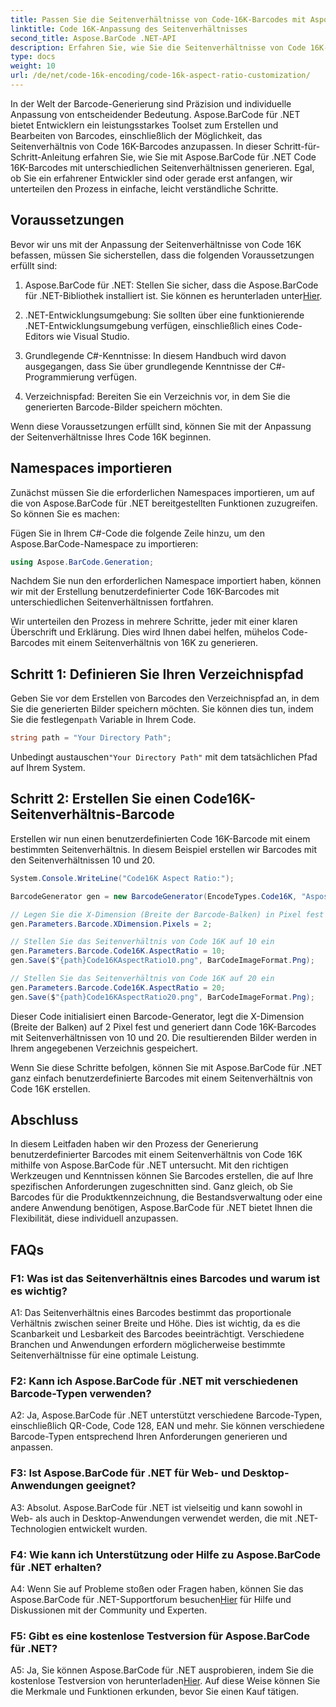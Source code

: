 ```yaml
---
title: Passen Sie die Seitenverhältnisse von Code-16K-Barcodes mit Aspose.BarCode für .NET an
linktitle: Code 16K-Anpassung des Seitenverhältnisses
second_title: Aspose.BarCode .NET-API
description: Erfahren Sie, wie Sie die Seitenverhältnisse von Code 16K-Barcodes mit Aspose.BarCode für .NET anpassen. Erstellen Sie präzise Barcodes für Ihre Anwendungen.
type: docs
weight: 10
url: /de/net/code-16k-encoding/code-16k-aspect-ratio-customization/
---
```

In der Welt der Barcode-Generierung sind Präzision und individuelle Anpassung von entscheidender Bedeutung. Aspose.BarCode für .NET bietet Entwicklern ein leistungsstarkes Toolset zum Erstellen und Bearbeiten von Barcodes, einschließlich der Möglichkeit, das Seitenverhältnis von Code 16K-Barcodes anzupassen. In dieser Schritt-für-Schritt-Anleitung erfahren Sie, wie Sie mit Aspose.BarCode für .NET Code 16K-Barcodes mit unterschiedlichen Seitenverhältnissen generieren. Egal, ob Sie ein erfahrener Entwickler sind oder gerade erst anfangen, wir unterteilen den Prozess in einfache, leicht verständliche Schritte.

## Voraussetzungen

Bevor wir uns mit der Anpassung der Seitenverhältnisse von Code 16K befassen, müssen Sie sicherstellen, dass die folgenden Voraussetzungen erfüllt sind:

1.  Aspose.BarCode für .NET: Stellen Sie sicher, dass die Aspose.BarCode für .NET-Bibliothek installiert ist. Sie können es herunterladen unter[Hier](https://releases.aspose.com/barcode/net/).

2. .NET-Entwicklungsumgebung: Sie sollten über eine funktionierende .NET-Entwicklungsumgebung verfügen, einschließlich eines Code-Editors wie Visual Studio.

3. Grundlegende C#-Kenntnisse: In diesem Handbuch wird davon ausgegangen, dass Sie über grundlegende Kenntnisse der C#-Programmierung verfügen.

4. Verzeichnispfad: Bereiten Sie ein Verzeichnis vor, in dem Sie die generierten Barcode-Bilder speichern möchten.

Wenn diese Voraussetzungen erfüllt sind, können Sie mit der Anpassung der Seitenverhältnisse Ihres Code 16K beginnen.

## Namespaces importieren

Zunächst müssen Sie die erforderlichen Namespaces importieren, um auf die von Aspose.BarCode für .NET bereitgestellten Funktionen zuzugreifen. So können Sie es machen:

Fügen Sie in Ihrem C#-Code die folgende Zeile hinzu, um den Aspose.BarCode-Namespace zu importieren:

```csharp
using Aspose.BarCode.Generation;
```

Nachdem Sie nun den erforderlichen Namespace importiert haben, können wir mit der Erstellung benutzerdefinierter Code 16K-Barcodes mit unterschiedlichen Seitenverhältnissen fortfahren.

Wir unterteilen den Prozess in mehrere Schritte, jeder mit einer klaren Überschrift und Erklärung. Dies wird Ihnen dabei helfen, mühelos Code-Barcodes mit einem Seitenverhältnis von 16K zu generieren.

## Schritt 1: Definieren Sie Ihren Verzeichnispfad

 Geben Sie vor dem Erstellen von Barcodes den Verzeichnispfad an, in dem Sie die generierten Bilder speichern möchten. Sie können dies tun, indem Sie die festlegen`path` Variable in Ihrem Code.

```csharp
string path = "Your Directory Path";
```

 Unbedingt austauschen`"Your Directory Path"` mit dem tatsächlichen Pfad auf Ihrem System.

## Schritt 2: Erstellen Sie einen Code16K-Seitenverhältnis-Barcode

Erstellen wir nun einen benutzerdefinierten Code 16K-Barcode mit einem bestimmten Seitenverhältnis. In diesem Beispiel erstellen wir Barcodes mit den Seitenverhältnissen 10 und 20.

```csharp
System.Console.WriteLine("Code16K Aspect Ratio:");

BarcodeGenerator gen = new BarcodeGenerator(EncodeTypes.Code16K, "Aspose.BarCode");

// Legen Sie die X-Dimension (Breite der Barcode-Balken) in Pixel fest
gen.Parameters.Barcode.XDimension.Pixels = 2;

// Stellen Sie das Seitenverhältnis von Code 16K auf 10 ein
gen.Parameters.Barcode.Code16K.AspectRatio = 10;
gen.Save($"{path}Code16KAspectRatio10.png", BarCodeImageFormat.Png);

// Stellen Sie das Seitenverhältnis von Code 16K auf 20 ein
gen.Parameters.Barcode.Code16K.AspectRatio = 20;
gen.Save($"{path}Code16KAspectRatio20.png", BarCodeImageFormat.Png);
```

Dieser Code initialisiert einen Barcode-Generator, legt die X-Dimension (Breite der Balken) auf 2 Pixel fest und generiert dann Code 16K-Barcodes mit Seitenverhältnissen von 10 und 20. Die resultierenden Bilder werden in Ihrem angegebenen Verzeichnis gespeichert.

Wenn Sie diese Schritte befolgen, können Sie mit Aspose.BarCode für .NET ganz einfach benutzerdefinierte Barcodes mit einem Seitenverhältnis von Code 16K erstellen.

## Abschluss

In diesem Leitfaden haben wir den Prozess der Generierung benutzerdefinierter Barcodes mit einem Seitenverhältnis von Code 16K mithilfe von Aspose.BarCode für .NET untersucht. Mit den richtigen Werkzeugen und Kenntnissen können Sie Barcodes erstellen, die auf Ihre spezifischen Anforderungen zugeschnitten sind. Ganz gleich, ob Sie Barcodes für die Produktkennzeichnung, die Bestandsverwaltung oder eine andere Anwendung benötigen, Aspose.BarCode für .NET bietet Ihnen die Flexibilität, diese individuell anzupassen.

## FAQs

### F1: Was ist das Seitenverhältnis eines Barcodes und warum ist es wichtig?

A1: Das Seitenverhältnis eines Barcodes bestimmt das proportionale Verhältnis zwischen seiner Breite und Höhe. Dies ist wichtig, da es die Scanbarkeit und Lesbarkeit des Barcodes beeinträchtigt. Verschiedene Branchen und Anwendungen erfordern möglicherweise bestimmte Seitenverhältnisse für eine optimale Leistung.

### F2: Kann ich Aspose.BarCode für .NET mit verschiedenen Barcode-Typen verwenden?

A2: Ja, Aspose.BarCode für .NET unterstützt verschiedene Barcode-Typen, einschließlich QR-Code, Code 128, EAN und mehr. Sie können verschiedene Barcode-Typen entsprechend Ihren Anforderungen generieren und anpassen.

### F3: Ist Aspose.BarCode für .NET für Web- und Desktop-Anwendungen geeignet?

A3: Absolut. Aspose.BarCode für .NET ist vielseitig und kann sowohl in Web- als auch in Desktop-Anwendungen verwendet werden, die mit .NET-Technologien entwickelt wurden.

### F4: Wie kann ich Unterstützung oder Hilfe zu Aspose.BarCode für .NET erhalten?

 A4: Wenn Sie auf Probleme stoßen oder Fragen haben, können Sie das Aspose.BarCode für .NET-Supportforum besuchen[Hier](https://forum.aspose.com/c/barcode/13) für Hilfe und Diskussionen mit der Community und Experten.

### F5: Gibt es eine kostenlose Testversion für Aspose.BarCode für .NET?

 A5: Ja, Sie können Aspose.BarCode für .NET ausprobieren, indem Sie die kostenlose Testversion von herunterladen[Hier](https://releases.aspose.com/). Auf diese Weise können Sie die Merkmale und Funktionen erkunden, bevor Sie einen Kauf tätigen.
